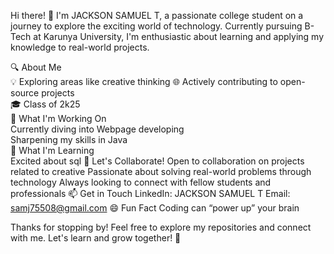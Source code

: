 Hi there! 👋
I'm JACKSON SAMUEL T, a passionate college student on a journey to explore the exciting world of technology. Currently pursuing B-Tech at Karunya University, I'm enthusiastic about learning and applying my knowledge to real-world projects.

🔍 About Me   
💡 Exploring areas like creative thinking
🌐 Actively contributing to open-source projects  
🎓 Class of 2k25  
🚀 What I'm Working On  
Currently diving into Webpage developing  
Sharpening my skills in Java   
🌱 What I'm Learning  
Excited about sql
👯 Let's Collaborate!
Open to collaboration on projects related to creative
Passionate about solving real-world problems through technology
Always looking to connect with fellow students and professionals
📫 Get in Touch
LinkedIn: JACKSON SAMUEL T
Email: samj75508@gmail.com
😄 Fun Fact
Coding can “power up” your brain

Thanks for stopping by! Feel free to explore my repositories and connect with me. Let's learn and grow together! 🚀
